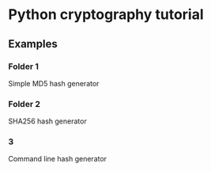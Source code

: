 <h1>Python cryptography tutorial</h1>

<h2>Examples</h2>

<h3>Folder 1</h3>
<p>Simple MD5 hash generator</p>

<h3>Folder 2</h3>
<p>SHA256 hash generator</p>

<h3>3</h3>
<p>Command line hash generator</p>